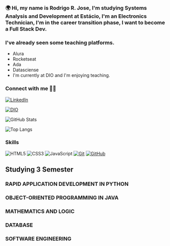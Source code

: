 ###  🌍 Hi, my name is Rodrigo R. Jose, I'm studying Systems Analysis and Development at Estácio, I'm an Electronics Technician, I'm in the career transition phase, I want to become a Full Stack Dev.

### I've already seen some teaching platforms.
- Alura
- Rocketseat
- Ada
- Datasciense
- I'm currently at DIO and I'm enjoying teaching.

### Connect with me 🚀🚀

[![LinkedIn](https://img.shields.io/badge/LinkedIn-000?style=for-the-badge&logo=linkedin&logoColor=0E76A8)](https://www.linkedin.com/in/rodrigorj83/)

[![DIO](https://img.shields.io/badge/DIO-000?style=for-the-badge&logo=DIO&logoColor=0E76A8)](https://www.dio.me/users/rodrigorjcolorado/)




![GitHub Stats](https://github-readme-stats.vercel.app/api?username=Rodrigocolorado&theme=transparent&bg_color=000&border_color=30A3DC&show_icons=true&icon_color=30A3DC&title_color=E94D5F&text_color=FFF)

![Top Langs](https://github-readme-stats-git-masterrstaa-rickstaa.vercel.app/api/top-langs/?username=Rodrigocolorado&bg_color=000&border_color=30A3DC&title_color=E94D5F&text_color=FFF)

###  Skills

![HTML5](https://img.shields.io/badge/HTML-000?style=for-the-badge&logo=html5&logoColor=30A3DC)
![CSS3](https://img.shields.io/badge/CSS3-000?style=for-the-badge&logo=css3&logoColor=E94D5F)
![JavaScript](https://img.shields.io/badge/JavaScript-000?style=for-the-badge&logo=javascript&logoColor=30A3DC)
[![Git](https://img.shields.io/badge/Git-000?style=for-the-badge&logo=git&logoColor=E94D5F)](https://git-scm.com/doc)
[![GitHub](https://img.shields.io/badge/GitHub-000?style=for-the-badge&logo=github&logoColor=30A3DC)](https://docs.github.com/)

## Studying 3 Semester

### RAPID APPLICATION DEVELOPMENT IN PYTHON

### OBJECT-ORIENTED PROGRAMMING IN JAVA

### MATHEMATICS AND LOGIC

### DATABASE

### SOFTWARE ENGINEERING
